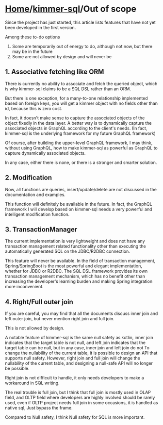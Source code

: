 # [Home](https://github.com/babyfish-ct/kimmer)/[kimmer-sql](./README.md)/Out of scope

Since the project has just started, this article lists features that have not yet been developed in the first version.

Among these to-do options

1. Some are temporarily out of energy to do, although not now, but there may be in the future
2. Some are not allowed by design and will never be

## 1. Associative fetching like ORM

There is currently no ability to associate and fetch the queried object, which is why kimmer-sql claims to be a SQL DSL rather than an ORM.

But there is one exception, for a many-to-one relationship implemented based on foreign keys, you will get a kimmer object with no fields other than id, because this is zero cost.

In fact, it doesn't make sense to capture the associated objects of the object fixedly in the data layer. A better way is to dynamically capture the associated objects in GraphQL according to the client's needs. (In fact, kimmer-sql is the underlying framework for my future GraphQL framework)

Of course, after building the upper-level GraphQL framework, I may think, without using GraphQL, how to make kimmer-sql as powerful as GraphQL to capture dynamically associated objects.

In any case, either there is none, or there is a stronger and smarter solution.

## 2. Modification

Now, all functions are queries, insert/update/delete are not discussed in the documentation and examples.

This function will definitely be available in the future. In fact, the GraphQL framework I will develop based on kimmer-sql needs a very powerful and intelligent modification function.

## 3. TransactionManager

The current implementation is very lightweight and does not have any transaction management related functionality other than executing the automatically generated SQL on the JDBC/R2DBC connection.

This feature will never be available. In the field of transaction management, Spring/SpringBoot is the most powerful and elegant implementation, whether for JDBC or R2DBC. The SQL DSL framework provides its own transaction management mechanism, which has no benefit other than increasing the developer's learning burden and making Spring integration more inconvenient.

## 4. Right/Full outer join

If you are careful, you may find that all the documents discuss inner join and left outer join, but never mention right join and full join.

This is not allowed by design.

A notable feature of kimmer-sql is the same null safety as kotlin, inner join indicates that the target table is not null, and left join indicates that the target table can be null, but in any case, inner join and left join do not To change the nullability of the current table, it is possible to design an API that supports null safety. However, right join and full join will change the nullability of the current table, and designing a null-safe API will no longer be possible.

Right join is not difficult to handle, it only needs developers to make a workaround in SQL writing.

The real trouble is full join, but I think that full join is mostly used in OLAP field, and OLTP field where developers are highly involved should be rarely used, even if OLTP project needs full join in some occasions, it is handled as native sql, Just bypass the frame.

Compared to Null safety, I think Null safety for SQL is more important.
